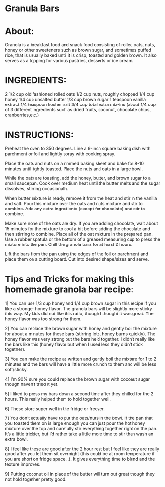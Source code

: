 # Granula Bars

# About:
Granola is a breakfast food and snack food consisting of rolled oats, nuts, honey or other sweeteners such as 
brown sugar, and sometimes puffed rice, that is usually baked until it is crisp, toasted and golden brown. It also
serves as a topping for various pastries, desserts or ice cream.

# INGREDIENTS:

2 1/2 cup old fashioned rolled oats
1/2 cup nuts, roughly chopped
1/4 cup honey
1/4 cup unsalted butter
1/3 cup brown sugar
1 teaspoon vanilla extract
1/4 teaspoon kosher salt
3/4 cup total extra mix-ins (about 1/4 cup of 3 different ingredients such as dried fruits, coconut, chocolate chips,
cranberries,etc.)

# INSTRUCTIONS:

Preheat the oven to 350 degrees. Line a 9-inch square baking dish with parchment or foil and lightly spray with 
cooking spray.

Place the oats and nuts on a rimmed baking sheet and bake for 8-10 minutes until lightly toasted. Place the nuts
 and oats in a large bowl.

While the oats are toasting, add the honey, butter, and brown sugar to a small saucepan. Cook over medium heat until
 the butter melts and the sugar dissolves, stirring occasionally.

When butter mixture is ready, remove it from the heat and stir in the vanilla and salt. Pour this mixture over the oats
 and nuts mixture and stir to combine. Add any extra ingredients (except for chocolate) and stir to combine. 

Make sure none of the oats are dry.
If you are adding chocolate, wait about 15 minutes for the mixture to cool a bit before adding the chocolate and
 then stirring to combine.
Place all of the oat mixture in the prepared pan. Use a rubber spatula or the bottom of a greased measuring cup to press 
the mixture into the pan. Chill the granola bars for at least 2 hours. 

Lift the bars from the pan using the edges of the foil or parchment and place them on a cutting board. 
Cut into desired shape/sizes and serve.

# Tips and Tricks for making this homemade granola bar recipe:

1] You can use 1/3 cup honey and 1/4 cup brown sugar in this recipe if you like a stronger honey flavor. 
   The granola bars will be slightly more sticky this way. My kids did not like this ratio, though I 
   thought it was great. The honey flavor was too strong for them.

2] You can replace the brown sugar with honey and gently boil the mixture for about a minutes for these
   bars (stirring lots, honey burns quickly). The honey flavor was very strong but the bars held together. 
   I didn’t really like the bars like this (honey flavor but when I used less they didn’t stick together).

3] You can make the recipe as written and gently boil the mixture for 1 to 2 minutes and the bars will have 
   a little more crunch to them and will be less soft/sticky.

4] I’m 90% sure you could replace the brown sugar with coconut sugar though haven’t tried it yet.

5] I liked to press my bars down a second time after they chilled for the 2 hours. This really helped them 
   to hold together well.

6] These store super well in the fridge or freezer.

7] You don’t actually have to put the oats/nuts in the bowl. If the pan that you toasted them on is large 
   enough you can just pour the hot honey mixture over the top and carefully stir everything together right 
   on the pan. It’s a little trickier, but I’d rather take a little more time to stir than wash an extra bowl.

8] I feel like these are good after the 2 hour rest but I feel like they are really good after you let them sit
  overnight (this could be at room temperature if you are short on fridge space…). It gives everything time to 
  blend and the texture improves.

9] Putting coconut oil in place of the butter will turn out great though they not hold together pretty good.
